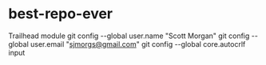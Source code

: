 # best-repo-ever
Trailhead module
git config --global user.name "Scott Morgan"
git config --global user.email "sjmorgs@gmail.com"
git config --global core.autocrlf input
